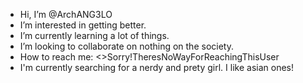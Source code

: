 -  Hi, I’m @ArchANG3LO
-  I’m interested in getting better.
-  I’m currently learning a lot of things.
-  I’m looking to collaborate on nothing on the society.
-  How to reach me: <>Sorry!TheresNoWayForReachingThisUser
-  I'm currently searching for a nerdy and prety girl. I like asian ones!

<!---
ArchANG3LO/ArchANG3LO is a ✨ special ✨ repository because its `README.md` (this file) appears on your GitHub profile.
You can click the Preview link to take a look at your changes.
--->
